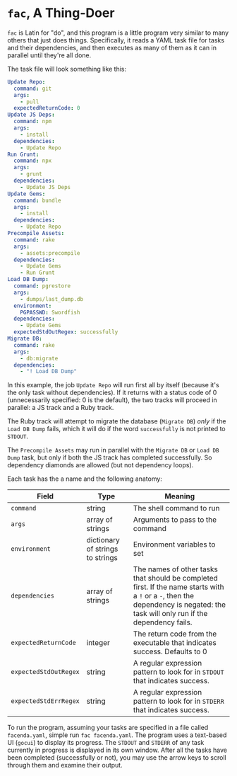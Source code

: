 # `fac`, A Thing-Doer

`fac` is Latin for "do", and this program is a little program very similar to many others that just does things. Specifically, it reads a YAML task file for tasks and their dependencies, and then executes as many of them as it can in parallel until they're all done.

The task file will look something like this:

```yaml
Update Repo:
  command: git
  args:
    - pull
  expectedReturnCode: 0
Update JS Deps:
  command: npm
  args:
    - install
  dependencies:
    - Update Repo
Run Grunt:
  command: npx
  args:
    - grunt
  dependencies:
    - Update JS Deps
Update Gems:
  command: bundle
  args:
    - install
  dependencies:
    - Update Repo
Precompile Assets:
  command: rake
  args:
    - assets:precompile
  dependencies:
    - Update Gems
    - Run Grunt
Load DB Dump:
  command: pgrestore
  args:
    - dumps/last_dump.db
  environment:
    PGPASSWD: Swordfish
  dependencies:
    - Update Gems
  expectedStdOutRegex: successfully
Migrate DB:
  command: rake
  args:
    - db:migrate
  dependencies:
    - "! Load DB Dump"
```

In this example, the job `Update Repo` will run first all by itself (because it's the only task without dependencies). If it returns with a status code of 0 (unnecessarily specified: 0 is the default), the two tracks will proceed in parallel: a JS track and a Ruby track.

The Ruby track will attempt to migrate the database (`Migrate DB`) _only_ if the `Load DB Dump` fails, which it will do if the word `successfully` is not printed to `STDOUT`.

The `Precompile Assets` may run in parallel with the `Migrate DB` or `Load DB Dump` task, but only if both the JS track has completed successfully. So dependency diamonds are allowed (but not dependency loops).

Each task has the a name and the following anatomy:

| Field | Type | Meaning |
| ----- | ---- | ------- |
| `command` | string | The shell command to run |
| `args` | array of strings | Arguments to pass to the command |
| `environment` | dictionary of strings to strings | Environment variables to set |
| `dependencies` | array of strings | The names of other tasks that should be completed first. If the name starts with a `!` or a `-`, then the dependency is negated: the task will only run if the dependency fails. |
| `expectedReturnCode` | integer | The return code from the executable that indicates success. Defaults to 0 |
| `expectedStdOutRegex` | string | A regular expression pattern to look for in `STDOUT` that indicates success. |
| `expectedStdErrRegex` | string | A regular expression pattern to look for in `STDERR` that indicates success. |

To run the program, assuming your tasks are specified in a file called `facenda.yaml`, simple run `fac facenda.yaml`. The program uses a text-based UI (`gocui`) to display its progress. The `STDOUT` and `STDERR` of any task currently in progress is displayed in its own window. After all the tasks have been completed (successfully or not), you may use the arrow keys to scroll through them and examine their output.